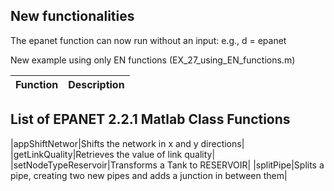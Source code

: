 ## New functionalities
The epanet function can now run without an input:
e.g., d = epanet

New example using only EN functions (EX_27_using_EN_functions.m)

|Function|Description|
|---------|---------|
## List of EPANET 2.2.1 Matlab Class Functions
|appShiftNetwor|Shifts the network in x and y directions|
|getLinkQuality|Retrieves the value of link quality|
|setNodeTypeReservoir|Transforms a Tank to RESERVOIR|
|splitPipe|Splits a pipe, creating two new pipes and adds a junction in between them|

